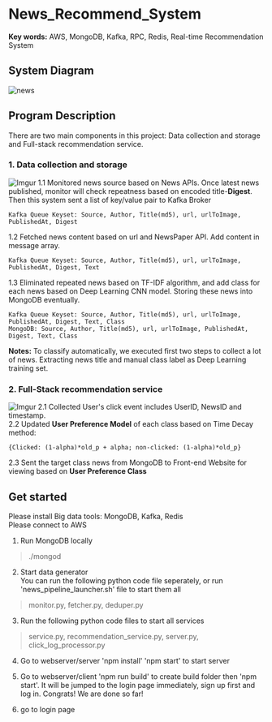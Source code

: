 # News_Recommend_System
**Key words:** AWS, MongoDB, Kafka, RPC, Redis, Real-time Recommendation System

## System Diagram


![news](https://github.com/XinxinTang/News_Recommendation_System-AWS/blob/master/Images/Screen%20Shot%202018-04-05%20at%203.10.50%20PM.png)

## Program Description  
There are two main components in this project: Data collection and storage and Full-stack recommendation service.

### 1. Data collection and storage  
![Imgur](https://i.imgur.com/gMWeFPA.png)
1.1 Monitored news source based on News APIs. Once latest news published, monitor will check repeatness based on encoded title-**Digest**. Then this system sent a list of key/value pair to Kafka Broker  
```
Kafka Queue Keyset: Source, Author, Title(md5), url, urlToImage, PublishedAt, Digest
```  
1.2 Fetched news content based on url and NewsPaper API. Add content in message array.
```
Kafka Queue Keyset: Source, Author, Title(md5), url, urlToImage, PublishedAt, Digest, Text
```  
1.3 Eliminated repeated news based on TF-IDF algorithm, and add class for each news based on Deep Learning CNN model. Storing these news into MongoDB eventually. 
```
Kafka Queue Keyset: Source, Author, Title(md5), url, urlToImage, PublishedAt, Digest, Text, Class
MongoDB: Source, Author, Title(md5), url, urlToImage, PublishedAt, Digest, Text, Class
```  
**Notes:**
To classify automatically, we executed first two steps to collect a lot of news. Extracting news title and manual class label as Deep Learning training set. 


### 2. Full-Stack recommendation service
![Imgur](https://i.imgur.com/H1WJs1a.png)
2.1 Collected User's click event includes UserID, NewsID and timestamp.  
2.2 Updated **User Preference Model** of each class based on Time Decay method:
```
{Clicked: (1-alpha)*old_p + alpha; non-clicked: (1-alpha)*old_p}  
```  
2.3 Sent the target class news from MongoDB to Front-end Website for viewing based on **User Preference Class**  


## Get started  
Please install Big data tools: MongoDB, Kafka, Redis <br>
Please connect to AWS

1. Run MongoDB locally <br>
>./mongod <br>
2. Start data generator <br>
You can run the following python code file seperately, or run 'news_pipeline_launcher.sh' file to start them all <br>
> monitor.py, fetcher.py, deduper.py

3. Run the following python code files to start all services <br>
>service.py, recommendation_service.py, server.py, click_log_processor.py

4. Go to webserver/server 'npm install'  'npm start' to start server <br>

5. Go to webserver/client 'npm run build' to create build folder then 'npm start'. It will be jumped to the login page immediately, sign up first and log in. Congrats! We are done so far! <br>

6. go to login page
